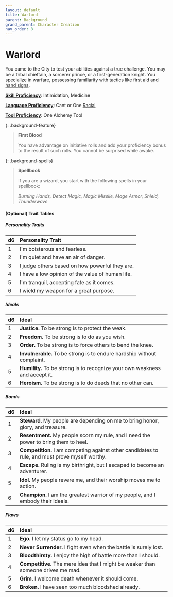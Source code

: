 ```yaml
---
layout: default
title: Warlord
parent: Background
grand_parent: Character Creation
nav_order: 8
---
```


# Warlord

You came to the City to test your abilities against a true challenge. You may be a tribal chieftain, a sorcerer prince, or a first-generation knight. You specialize in warfare, possessing familiarity with tactics like first aid and [hand signs](../../adventuring/languages#cant).

**[Skill Proficiency](../../more/review/skills)**: Intimidation, Medicine

**[Language Proficiency](../../adventuring/languages)**: Cant or One [Racial](../../adventuring/languages#racial-languages)

**[Tool Proficiency](../../../data/downtime_activities/alchemy)**: One Alchemy Tool

{: .background-feature}
> **First Blood**
> 
> You have advantage on initiative rolls and add your proficiency bonus to the result of such rolls. You cannot be surprised while awake.


{: .background-spells}
> **Spellbook**
>
> If you are a wizard, you start with the following spells in your spellbook:
>
> *Burning Hands, Detect Magic, Magic Missile, Mage Armor, Shield, Thunderwave*

#### (Optional) Trait Tables

##### Personality Traits

| d6   | Personality Trait                                |
| :--- | :----------------------------------------------- |
| 1    | I'm boisterous and fearless.                     |
| 2    | I'm quiet and have an air of danger.             |
| 3    | I judge others based on how powerful they are.   |
| 4    | I have a low opinion of the value of human life. |
| 5    | I'm tranquil, accepting fate as it comes.        |
| 6    | I wield my weapon for a great purpose.           |


##### Ideals

| d6   | Ideal                                                                       |
| :--- | :-------------------------------------------------------------------------- |
| 1    | **Justice.** To be strong is to protect the weak.                           |
| 2    | **Freedom.** To be strong is to do as you wish.                             |
| 3    | **Order.** To be strong is to force others to bend the knee.                |
| 4    | **Invulnerable.** To be strong is to endure hardship without complaint.     |
| 5    | **Humility.** To be strong is to recognize your own weakness and accept it. |
| 6    | **Heroism.** To be strong is to do deeds that no other can.                 |


##### Bonds

| d6   | Ideal                                                                                           |
| :--- | :---------------------------------------------------------------------------------------------- |
| 1    | **Steward.** My people are depending on me to bring honor, glory, and treasure.                 |
| 2    | **Resentment.** My people scorn my rule, and I need the power to bring them to heel.            |
| 3    | **Competition.** I am competing against other candidates to rule, and must prove myself worthy. |
| 4    | **Escape.** Ruling is my birthright, but I escaped to become an adventurer.                     |
| 5    | **Idol.** My people revere me, and their worship moves me to action.                            |
| 6    | **Champion.** I am the greatest warrior of my people, and I embody their ideals.                |


##### Flaws

| d6   | Ideal                                                                             |
| :--- | :-------------------------------------------------------------------------------- |
| 1    | **Ego.** I let my status go to my head.                                           |
| 2    | **Never Surrender.** I fight even when the battle is surely lost.                 |
| 3    | **Bloodthirsty.** I enjoy the high of battle more than I should.                  |
| 4    | **Competitive.** The mere idea that I might be weaker than someone drives me mad. |
| 5    | **Grim.** I welcome death whenever it should come.                                |
| 6    | **Broken.** I have seen too much bloodshed already.                               |
